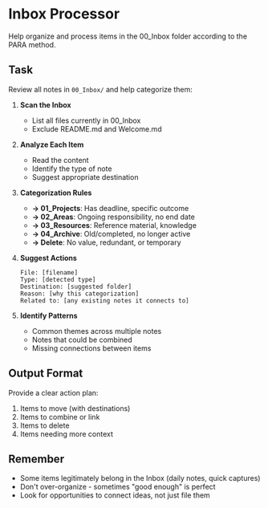 # Inbox Processor

Help organize and process items in the 00_Inbox folder according to the PARA
method.

## Task

Review all notes in `00_Inbox/` and help categorize them:

1. **Scan the Inbox**
   - List all files currently in 00_Inbox
   - Exclude README.md and Welcome.md

2. **Analyze Each Item**
   - Read the content
   - Identify the type of note
   - Suggest appropriate destination

3. **Categorization Rules**
   - **→ 01_Projects**: Has deadline, specific outcome
   - **→ 02_Areas**: Ongoing responsibility, no end date
   - **→ 03_Resources**: Reference material, knowledge
   - **→ 04_Archive**: Old/completed, no longer active
   - **→ Delete**: No value, redundant, or temporary

4. **Suggest Actions**

   ```
   File: [filename]
   Type: [detected type]
   Destination: [suggested folder]
   Reason: [why this categorization]
   Related to: [any existing notes it connects to]
   ```

5. **Identify Patterns**
   - Common themes across multiple notes
   - Notes that could be combined
   - Missing connections between items

## Output Format

Provide a clear action plan:

1. Items to move (with destinations)
2. Items to combine or link
3. Items to delete
4. Items needing more context

## Remember

- Some items legitimately belong in the Inbox (daily notes, quick captures)
- Don't over-organize - sometimes "good enough" is perfect
- Look for opportunities to connect ideas, not just file them
